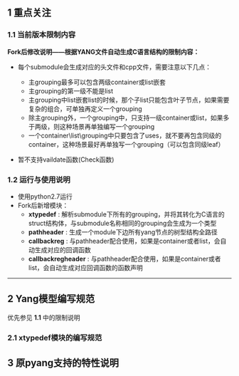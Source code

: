 ## 1 重点关注 ##

### 1.1 当前版本限制内容
**Fork后修改说明——根据YANG文件自动生成C语言结构的限制内容：**

  - 每个submodule会生成对应的头文件和cpp文件，需要注意以下几点：
    - 主grouping最多可以包含两级container或list嵌套
    - 主grouping的第一级不能是list
    - 主grouping中list嵌套list的时候，那个子list只能包含叶子节点，如果需要复杂的组合，可单独再定义一个grouping
    - 除主grouping外，一个grouping中，只支持一级container或list，如果多于两级，则这种场景再单独编写一个grouping
    - 一个container\list\grouping中只要包含了uses，就不要再包含同级的container，这种场景最好再单独写一个grouping（可以包含同级leaf）

  - 暂不支持vaildate函数(Check函数)

### 1.2 运行与使用说明
- 使用python2.7运行
- Fork后新增模块：
  - **xtypedef** : 解析submodule下所有的grouping，并将其转化为C语言的struct结构体，与submodule名称相同的grouping会生成为一个类型
  - **pathheader** : 生成一个module下边所有yang节点的树型结构全路径
  - **callbackreg** : 与pathheader配合使用，如果是container或者list，会自动生成对应的回调函数
  - **callbackregheader** : 与pathheader配合使用，如果是container或者list，会自动生成对应回调函数的函数声明

---


## 2 Yang模型编写规范 ##
优先参见 **1.1** 中的限制说明

### 2.1 xtypedef模块的编写规范


## 3 原pyang支持的特性说明
